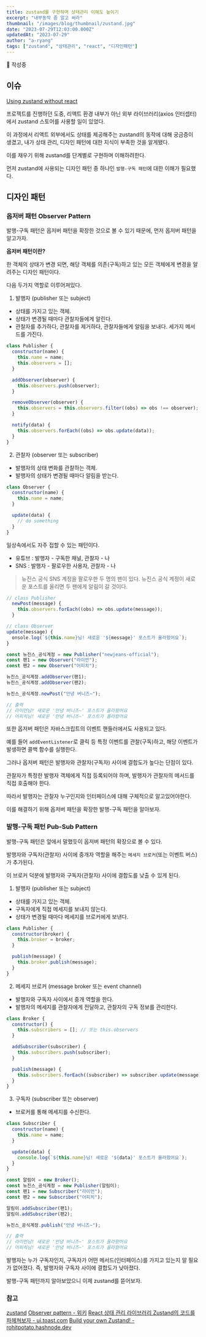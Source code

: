 ```yaml
---
title: zustand를 구현하며 상태관리 이해도 높이기
excerpt: "내부동작 좀 알고 써라"
thumbnail: "/images/blog/thumbnail/zustand.jpg"
date: "2023-07-29T12:03:00.000Z"
updatedAt: "2023-07-29"
author: "a-ryang"
tags: ["zustand", "상태관리", "react", "디자인패턴"]
---
```


🚧 작성중

## 이슈

[Using zustand without react](https://docs.pmnd.rs/zustand/recipes/recipes#using-zustand-without-react)

프로젝트를 진행하던 도중, 리액트 환경 내부가 아닌 외부 라이브러리(axios 인터셉터)에서 zustand 스토어를 사용할 일이 있었다.

이 과정에서 리액트 외부에서도 상태를 제공해주는 zustand의 동작에 대해 궁금증이 생겼고, 내가 상태 관리, 디자인 패턴에 대한 지식이 부족한 것을 알게됐다.

이를 채우기 위해 zustand를 단계별로 구현하며 이해하려한다.

먼저 zustand에 사용되는 디자인 패턴 중 하나인 `발행-구독 패턴`에 대한 이해가 필요했다.

## 디자인 패턴

### 옵저버 패턴 Observer Pattern

발행-구독 패턴은 옵저버 패턴을 확장한 것으로 볼 수 있기 때문에, 먼저 옵저버 패턴을 알고가자.

**옵저버 패턴이란?**

한 객체의 상태가 변경 되면, 해당 객체를 의존(구독)하고 있는 모든 객체에게 변경을 알려주는 디자인 패턴이다.

다음 두가지 역할로 이루어져있다.

1. 발행자 (publisher 또는 subject)

- 상태를 가지고 있는 객체.
- 상태가 변경될 때마다 관찰자들에게 알린다.
- 관찰자를 추가하다, 관찰자를 제거하다, 관찰자들에게 알림을 보내다. 세가지 메서드를 가진다.

```js
class Publisher {
  constructor(name) {
    this.name = name;
    this.observers = [];
  }

  addObserver(observer) {
    this.observers.push(observer);
  }

  removeObserver(observer) {
    this.observers = this.observers.filter((obs) => obs !== observer);
  }

  notify(data) {
    this.observers.forEach((obs) => obs.update(data));
  }
}
```

2. 관찰자 (observer 또는 subscriber)

- 발행자의 상태 변화를 관찰하는 객체.
- 발행자의 상태가 변경될 때마다 알림을 받는다.

```js
class Observer {
  constructor(name) {
    this.name = name;
  }

  update(data) {
    // do something
  }
}
```

일상속에서도 자주 접할 수 있는 패턴이다.

- 유튜브 : 발행자 - 구독한 채널, 관찰자 - 나
- SNS : 발행자 - 팔로우한 사용자, 관찰자 - 나

> 뉴진스 공식 SNS 계정을 팔로우한 두 명의 팬이 있다. 뉴진스 공식 계정이 새로운 포스트를 올리면 두 팬에게 알림이 갈 것이다.

```js
// class Publisher
  newPost(message) {
    this.observers.forEach((obs) => obs.update(message));
  }

// class Observer
update(message) {
  onsole.log(`${this.name}님! 새로운 '${message}' 포스트가 올라왔어요`);
}

```

```js
const 뉴진스_공식계정 = new Publisher("newjeans-official");
const 팬1 = new Observer("라이언");
const 팬2 = new Observer("어피치");

뉴진스_공식계정.addObserver(팬1);
뉴진스_공식계정.addObserver(팬2);

뉴진스_공식계정.newPost("안녕 버니즈~");

// 출력
// 라이언님! 새로운 '안녕 버니즈~' 포스트가 올라왔어요
// 어피치님! 새로운 '안녕 버니즈~' 포스트가 올라왔어요
```

또한 옵저버 패턴은 자바스크립트의 이벤트 핸들러에서도 사용되고 있다.

예를 들어 `addEventListener`로 클릭 등 특정 이벤트를 관찰(구독)하고, 해당 이벤트가 발생하면 콜백 함수를 실행한다.

그러나 옵저버 패턴은 발행자와 관찰자(구독자) 사이에 결합도가 높다는 단점이 있다.

관찰자가 특정한 발행자 객체에게 직접 등록되어야 하며, 발행자가 관찰자의 메서드를 직접 호출해야 한다.

따라서 발행자는 관찰자 누구인지와 인터페이스에 대해 구체적으로 알고있어야한다.

이를 해결하기 위해 옵저버 패턴을 확장한 발행-구독 패턴을 알아보자.

### 발행-구독 패턴 Pub-Sub Pattern

발행-구독 패턴은 앞에서 말했듯이 옵저버 패턴의 확장으로 볼 수 있다.

발행자와 구독자(관찰자) 사이에 중개자 역할을 해주는 `메세지 브로커`(또는 이벤트 버스)가 추가된다.

이 브로커 덕분에 발행자와 구독자(관찰자) 사이에 결합도를 낮출 수 있게 된다.

1. 발행자 (publisher 또는 subject)

- 상태를 가지고 있는 객체.
- 구독자에게 직접 메세지를 보내지 않는다.
- 상태가 변경될 때마다 메세지를 브로커에게 보낸다.

```js
class Publisher {
  constructor(broker) {
    this.broker = broker;
  }

  publish(message) {
    this.broker.publish(message);
  }
}
```

2. 메세지 브로커 (message broker 또는 event channel)

- 발행자와 구독자 사이에서 중개 역할을 한다.
- 발행자의 메세지를 관찰자에게 전달하고, 관찰자의 구독 정보를 관리한다.

```js
class Broker {
  constructor() {
    this.subscribers = []; // 또는 this.observers
  }

  addSubscriber(subscriber) {
    this.subscribers.push(subscriber);
  }

  publish(message) {
    this.subscribers.forEach((subscriber) => subscriber.update(message));
  }
}
```

3. 구독자 (subscriber 또는 observer)

- 브로커를 통해 메세지를 수신한다.

```js
class Subscriber {
  constructor(name) {
    this.name = name;
  }

  update(data) {
    console.log(`${this.name}님! 새로운 '${data}' 포스트가 올라왔어요`);
  }
}
```

```js
const 알림이 = new Broker();
const 뉴진스_공식계정 = new Publisher(알림이);
const 팬1 = new Subscriber("라이언");
const 팬2 = new Subscriber("어피치");

알림이.addSubscriber(팬1);
알림이.addSubscriber(팬2);

뉴진스_공식계정.publish("안녕 버니즈~");

// 출력
// 라이언님! 새로운 '안녕 버니즈~' 포스트가 올라왔어요
// 어피치님! 새로운 '안녕 버니즈~' 포스트가 올라왔어요
```

발행자는 누가 구독자인지, 구독자가 어떤 메서드(인터페이스)를 가지고 있는지 알 필요가 없어졌다.
즉, 발행자와 구독자 사이에 결합도가 낮아졌다.

발행-구독 패턴까지 알아보았으니 이제 zustand를 뜯어보자.

### 참고

[zustand](https://github.com/pmndrs/zustand)
[Observer pattern - 위키](https://en.wikipedia.org/wiki/Observer_pattern)
[React 상태 관리 라이브러리 Zustand의 코드를 파헤쳐보자 - ui.toast.com](https://ui.toast.com/posts/ko_20210812#react-%EC%83%81%ED%83%9C-%EA%B4%80%EB%A6%AC-%EB%9D%BC%EC%9D%B4%EB%B8%8C%EB%9F%AC%EB%A6%AC-zustand%EC%9D%98-%EC%BD%94%EB%93%9C%EB%A5%BC-%ED%8C%8C%ED%97%A4%EC%B3%90%EB%B3%B4%EC%9E%90)
[Build your own Zustand! - rohitpotato.hashnode.dev](https://rohitpotato.hashnode.dev/build-your-own-zustand)
